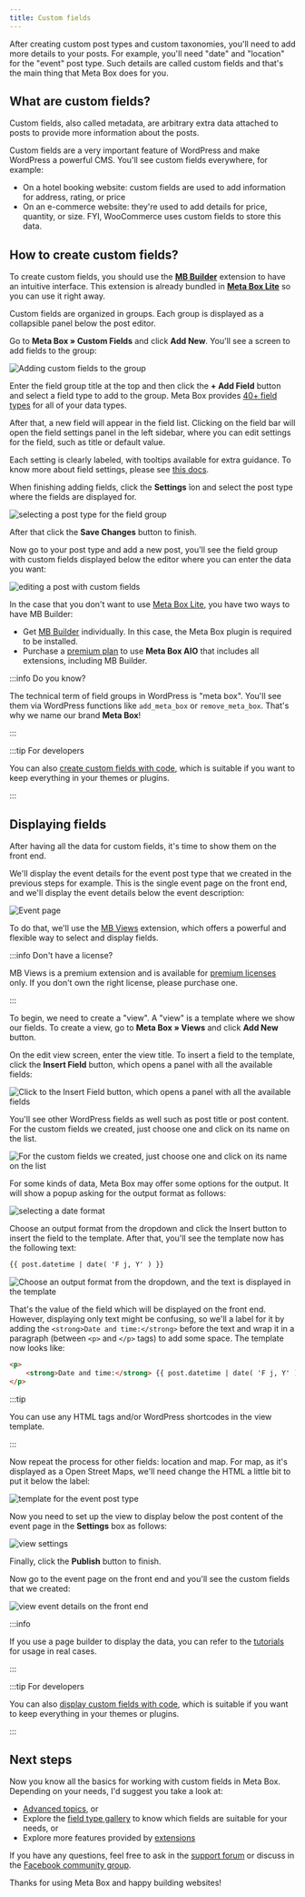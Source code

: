 ```yaml
---
title: Custom fields
---
```


After creating custom post types and custom taxonomies, you'll need to add more details to your posts. For example, you'll need "date" and "location" for the "event" post type. Such details are called custom fields and that's the main thing that Meta Box does for you.

## What are custom fields?

Custom fields, also called metadata, are arbitrary extra data attached to posts to provide more information about the posts.

Custom fields are a very important feature of WordPress and make WordPress a powerful CMS. You'll see custom fields everywhere, for example:

- On a hotel booking website: custom fields are used to add information for address, rating, or price
- On an e-commerce website: they're used to add details for price, quantity, or size. FYI, WooCommerce uses custom fields to store this data.

## How to create custom fields?

To create custom fields, you should use the [**MB Builder**](/extensions/meta-box-builder/) extension to have an intuitive interface. This extension is already bundled in [**Meta Box Lite**](https://metabox.io/lite/) so you can use it right away.

Custom fields are organized in groups. Each group is displayed as a collapsible panel below the post editor.

Go to **Meta Box » Custom Fields** and click **Add New**. You'll see a screen to add fields to the group:

![Adding custom fields to the group]([https://i.imgur.com/jDaKY4R.png](https://images.elightup.com/meta-box/docs/update%20AIO%20with%20new%20UI/create-field-group.png))

Enter the field group title at the top and then click the **+ Add Field** button and select a field type to add to the group. Meta Box provides [40+ field types](/fields/) for all of your data types.

After that, a new field will appear in the field list. Clicking on the field bar will open the field settings panel in the left sidebar, where you can edit settings for the field, such as title or default value.

Each setting is clearly labeled, with tooltips available for extra guidance. To know more about field settings, please see [this docs](/field-settings/).

When finishing adding fields, click the **Settings** ĩon and select the post type where the fields are displayed for.

![selecting a post type for the field group]([https://i.imgur.com/a39tyzd.png](https://images.elightup.com/meta-box/docs/update%20AIO%20with%20new%20UI/fields-settings.png))

After that click the **Save Changes** button to finish.

Now go to your post type and add a new post, you'll see the field group with custom fields displayed below the editor where you can enter the data you want:

![editing a post with custom fields](https://i.imgur.com/TwDYnBQ.png)

In the case that you don't want to use [Meta Box Lite](https://metabox.io/lite/), you have two ways to have MB Builder:

* Get [MB Builder](https://metabox.io/plugins/meta-box-builder/) individually. In this case, the Meta Box plugin is required to be installed.
* Purchase a [premium plan](https://metabox.io/pricing/) to use **Meta Box AIO** that includes all extensions, including MB Builder.

:::info Do you know?

The technical term of field groups in WordPress is "meta box". You'll see them via WordPress functions like `add_meta_box` or `remove_meta_box`. That's why we name our brand **Meta Box**!

:::

:::tip For developers

You can also [create custom fields with code](/creating-fields-with-code/), which is suitable if you want to keep everything in your themes or plugins.

:::

## Displaying fields

After having all the data for custom fields, it's time to show them on the front end.

We'll display the event details for the event post type that we created in the previous steps for example. This is the single event page on the front end, and we'll display the event details below the event description:

![Event page](https://i.imgur.com/rSPicJm.png)

To do that, we'll use the [MB Views](/extensions/mb-views/) extension, which offers a powerful and flexible way to select and display fields.

:::info Don't have a license?

MB Views is a premium extension and is available for [premium licenses](https://metabox.io/pricing/) only. If you don't own the right license, please purchase one.

:::

To begin, we need to create a "view". A "view" is a template where we show our fields. To create a view, go to **Meta Box » Views** and click **Add New** button.

On the edit view screen, enter the view title. To insert a field to the template, click the **Insert Field** button, which opens a panel with all the available fields:

![Click to the Insert Field button, which opens a panel with all the available fields](https://i.imgur.com/1IPcVPr.png)

You'll see other WordPress fields as well such as post title or post content. For the custom fields we created, just choose one and click on its name on the list.

![For the custom fields we created, just choose one and click on its name on the list](https://i.imgur.com/wydo9s9.png)

For some kinds of data, Meta Box may offer some options for the output. It will show a popup asking for the output format as follows:

![selecting a date format](https://i.imgur.com/OPXkorx.png)

Choose an output format from the dropdown and click the Insert button to insert the field to the template. After that, you'll see the template now has the following text:

```html
{{ post.datetime | date( 'F j, Y' ) }}
```

![Choose an output format from the dropdown, and the text is displayed in the template](https://i.imgur.com/S0YCRfH.png)

That's the value of the field which will be displayed on the front end. However, displaying only text might be confusing, so we'll a label for it by adding the `<strong>Date and time:</strong>` before the text and wrap it in a paragraph (between `<p>` and `</p>` tags) to add some space. The template now looks like:

```html
<p>
	<strong>Date and time:</strong> {{ post.datetime | date( 'F j, Y' ) }}
</p>
```

:::tip

You can use any HTML tags and/or WordPress shortcodes in the view template.

:::

Now repeat the process for other fields: location and map. For map, as it's displayed as a Open Street Maps, we'll need change the HTML a little bit to put it below the label:

![template for the event post type](https://i.imgur.com/TeWN22i.png)

Now you need to set up the view to display below the post content of the event page in the **Settings** box as follows:

![view settings](https://i.imgur.com/U3kJnLe.png)

Finally, click the **Publish** button to finish.

Now go to the event page on the front end and you'll see the custom fields that we created:

![view event details on the front end](https://i.imgur.com/iOAEwBT.png)

:::info

If you use a page builder to display the data, you can refer to the [tutorials](https://docs.metabox.io/tutorials/builders/) for usage in real cases.

:::

:::tip For developers

You can also [display custom fields with code](/displaying-fields-with-code/), which is suitable if you want to keep everything in your themes or plugins.

:::

## Next steps

Now you know all the basics for working with custom fields in Meta Box. Depending on your needs, I'd suggest you take a look at:

- [Advanced topics](/category/advanced/), or
- Explore the [field type gallery](/fields/) to know which fields are suitable for your needs, or
- Explore more features provided by [extensions](/extensions/)

If you have any questions, feel free to ask in the [support forum](https://support.metabox.io/) or discuss in the [Facebook community group](https://www.facebook.com/groups/metaboxusers).

Thanks for using Meta Box and happy building websites!
